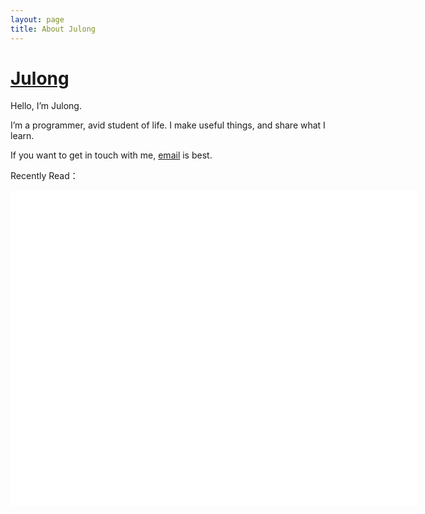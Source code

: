 ```yaml
---
layout: page
title: About Julong
---
```

# [Julong][]

Hello, I’m Julong.

I’m a programmer, avid student of life. I make useful things, and share what I learn.

If you want to get in touch with me, <a class="email" href="mailto:juqiulong@gmail.com">email</a> is best.

Recently Read：
<div><object classid="clsid:d27cdb6e-ae6d-11cf-96b8-444553540000" codebase="http://fpdownload.macromedia.com/pub/shockwave/cabs/flash/swflash.cab#version=7,0,0,0" width="650" height="555" id="passing" > <param name="movie" value="http://www.douban.com/doushow/3382082/collection_latest_movie|book_20_5_medium_logo_noself/doushow.swf" /> <param name="quality" value="high" /> <param name="scale" value="noscale"/> <param name="align" value="tl"/> <param name="wmode" value="transparent"/> <embed src="http://www.douban.com/doushow/3382082/collection_latest_movie|book_20_5_medium_logo_noself/doushow.swf" wmode="transparent" quality="high" width="650" height="505" name="passing" scale="noscale" align="tl" type="application/x-shockwave-flash" pluginspage="http://www.macromedia.com/go/getflashplayer" /> </object></div>

[Julong]: http://www.julong.tk "Julong"
